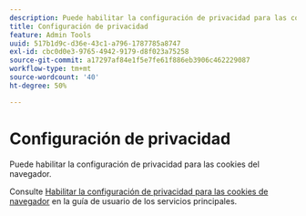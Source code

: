 ```yaml
---
description: Puede habilitar la configuración de privacidad para las cookies del navegador.
title: Configuración de privacidad
feature: Admin Tools
uuid: 517b1d9c-d36e-43c1-a796-1787785a8747
exl-id: cbc0d0e3-9765-4942-9179-d8f023a75258
source-git-commit: a17297af84e1f5e7fe61f886eb3906c462229087
workflow-type: tm+mt
source-wordcount: '40'
ht-degree: 50%

---
```


# Configuración de privacidad

Puede habilitar la configuración de privacidad para las cookies del navegador.

Consulte [Habilitar la configuración de privacidad para las cookies de navegador](https://experienceleague.adobe.com/docs/core-services/interface/ec-cookies/browser-cookie-settings.html) en la guía de usuario de los servicios principales.

